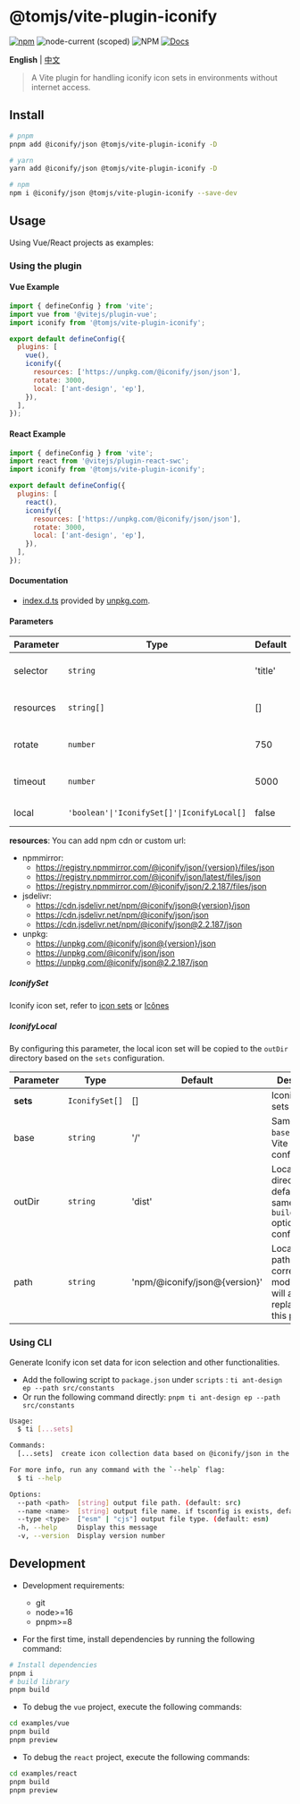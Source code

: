 # @tomjs/vite-plugin-iconify

[![npm](https://img.shields.io/npm/v/@tomjs/vite-plugin-iconify)](https://www.npmjs.com/package/@tomjs/vite-plugin-iconify) ![node-current (scoped)](https://img.shields.io/node/v/@tomjs/vite-plugin-iconify) ![NPM](https://img.shields.io/npm/l/@tomjs/vite-plugin-iconify) [![Docs](https://img.shields.io/badge/API-unpkg-orange)](https://www.unpkg.com/browse/@tomjs/vite-plugin-iconify/dist/index.d.ts)

**English** | [中文](./README.zh_CN.md)

> A Vite plugin for handling iconify icon sets in environments without internet access.

## Install

```bash
# pnpm
pnpm add @iconify/json @tomjs/vite-plugin-iconify -D

# yarn
yarn add @iconify/json @tomjs/vite-plugin-iconify -D

# npm
npm i @iconify/json @tomjs/vite-plugin-iconify --save-dev
```

## Usage

Using Vue/React projects as examples:

### Using the plugin

#### Vue Example

```js
import { defineConfig } from 'vite';
import vue from '@vitejs/plugin-vue';
import iconify from '@tomjs/vite-plugin-iconify';

export default defineConfig({
  plugins: [
    vue(),
    iconify({
      resources: ['https://unpkg.com/@iconify/json/json'],
      rotate: 3000,
      local: ['ant-design', 'ep'],
    }),
  ],
});
```

#### React Example

```js
import { defineConfig } from 'vite';
import react from '@vitejs/plugin-react-swc';
import iconify from '@tomjs/vite-plugin-iconify';

export default defineConfig({
  plugins: [
    react(),
    iconify({
      resources: ['https://unpkg.com/@iconify/json/json'],
      rotate: 3000,
      local: ['ant-design', 'ep'],
    }),
  ],
});
```

#### Documentation

- [index.d.ts](https://www.unpkg.com/browse/@tomjs/vite-plugin-iconify/dist/index.d.ts) provided by [unpkg.com](https://www.unpkg.com).

#### Parameters

| Parameter | Type | Default | Description |
| --- | --- | --- | --- |
| selector | `string` | 'title' | The tag selector to inject the IconifyProviders script after |
| resources | `string[]` | [] | Icon API URLs, default includes https://api.iconify.design |
| rotate | `number` | 750 | Timeout in milliseconds before using the next host |
| timeout | `number` | 5000 | Timeout in milliseconds before an API query is considered failed |
| local | `'boolean'\|'IconifySet[]'\|IconifyLocal[]` | false | Local icon set configuration |

**resources**: You can add npm cdn or custom url:

- npmmirror:
  - https://registry.npmmirror.com/@iconify/json/{version}/files/json
  - https://registry.npmmirror.com/@iconify/json/latest/files/json
  - https://registry.npmmirror.com/@iconify/json/2.2.187/files/json
- jsdelivr:
  - https://cdn.jsdelivr.net/npm/@iconify/json@{version}/json
  - https://cdn.jsdelivr.net/npm/@iconify/json/json
  - https://cdn.jsdelivr.net/npm/@iconify/json@2.2.187/json
- unpkg:
  - https://unpkg.com/@iconify/json@{version}/json
  - https://unpkg.com/@iconify/json/json
  - https://unpkg.com/@iconify/json@2.2.187/json

##### IconifySet

Iconify icon set, refer to [icon sets](https://icon-sets.iconify.design/) or [Icônes](https://icones.js.org/)

##### IconifyLocal

By configuring this parameter, the local icon set will be copied to the `outDir` directory based on the `sets` configuration.

| Parameter | Type | Default | Description |
| --- | --- | --- | --- |
| **sets** | `IconifySet[]` | [] | Iconify icon sets |
| base | `string` | '/' | Same as the `base` option in Vite configuration |
| outDir | `string` | 'dist' | Local output directory, default is the same as the `build.outDir` option in Vite configuration |
| path | `string` | 'npm/@iconify/json@{version}' | Local output path, the corresponding module URL will also be replaced with this path |

### Using CLI

Generate Iconify icon set data for icon selection and other functionalities.

- Add the following script to `package.json` under `scripts` : `ti ant-design ep --path src/constants`
- Or run the following command directly: `pnpm ti ant-design ep --path src/constants`

```bash
Usage:
  $ ti [...sets]

Commands:
  [...sets]  create icon collection data based on @iconify/json in the project

For more info, run any command with the `--help` flag:
  $ ti --help

Options:
  --path <path>  [string] output file path. (default: src)
  --name <name>  [string] output file name. if tsconfig is exists, default is 'iconify.ts', or is 'iconify.js'
  --type <type>  ["esm" | "cjs"] output file type. (default: esm)
  -h, --help     Display this message
  -v, --version  Display version number
```

## Development

- Development requirements:

  - git
  - node>=16
  - pnpm>=8

- For the first time, install dependencies by running the following command:

```bash
# Install dependencies
pnpm i
# build library
pnpm build
```

- To debug the `vue` project, execute the following commands:

```bash
cd examples/vue
pnpm build
pnpm preview
```

- To debug the `react` project, execute the following commands:

```bash
cd examples/react
pnpm build
pnpm preview
```
